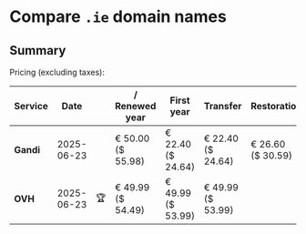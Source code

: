 # Compare `.ie` domain names

## Summary

Pricing (excluding taxes):

| Service | Date |  | / Renewed year | First year | Transfer | Restoration |
|--|--|--|--|--|--|--|
| **Gandi** | 2025-06-23 |  | € 50.00<br>($ 55.98) | € 22.40<br>($ 24.64) | € 22.40<br>($ 24.64) | € 26.60<br>($ 30.59) |
| **OVH** | 2025-06-23 | 🏆 | € 49.99<br>($ 54.49) | € 49.99<br>($ 53.99) | € 49.99<br>($ 53.99) |  |

